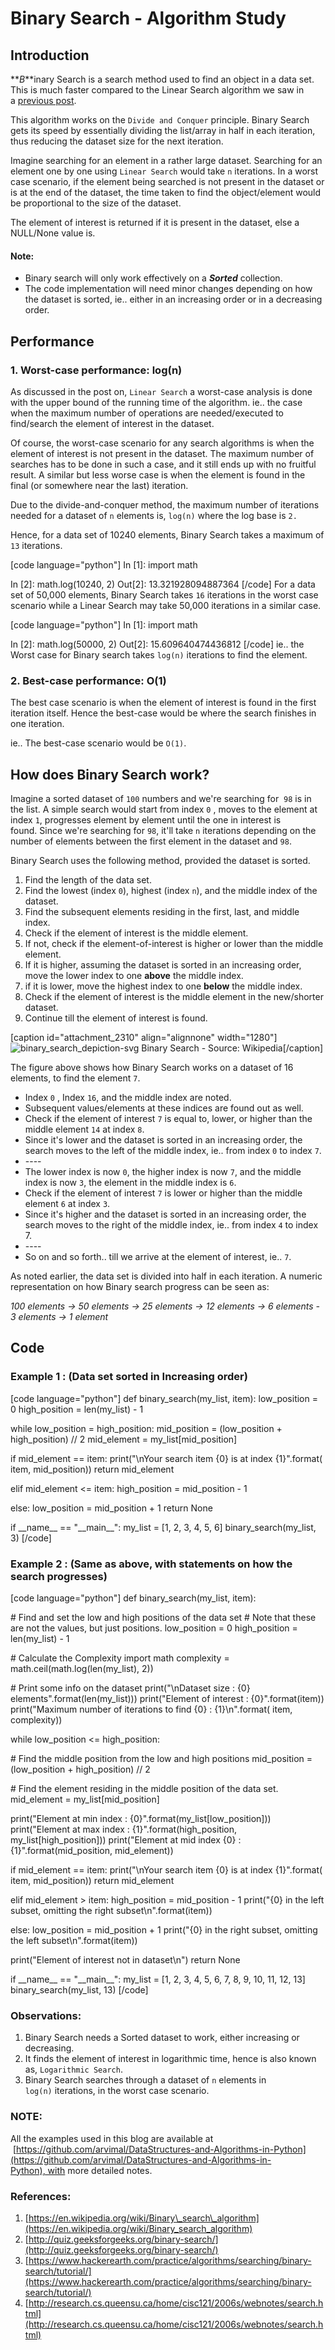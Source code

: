 # Binary Search - Algorithm Study

<!--more-->
## Introduction

**_B_**inary Search is a search method used to find an object in a data set. This is much faster compared to the Linear Search algorithm we saw in a [previous post](https://arvimal.wordpress.com/2017/01/15/linear-search-algorithm-study/).

This algorithm works on the `Divide and Conquer` principle. Binary Search gets its speed by essentially dividing the list/array in half in each iteration, thus reducing the dataset size for the next iteration.

Imagine searching for an element in a rather large dataset. Searching for an element one by one using `Linear Search` would take `n` iterations. In a worst case scenario, if the element being searched is not present in the dataset or is at the end of the dataset, the time taken to find the object/element would be proportional to the size of the dataset.

The element of interest is returned if it is present in the dataset, else a NULL/None value is.

#### Note:

- Binary search will only work effectively on a _**Sorted**_ collection.
- The code implementation will need minor changes depending on how the dataset is sorted, ie.. either in an increasing order or in a decreasing order.

## Performance

### 1\. Worst-case performance: log(n)

As discussed in the post on, `Linear Search` a worst-case analysis is done with the upper bound of the running time of the algorithm. ie.. the case when the maximum number of operations are needed/executed to find/search the element of interest in the dataset.

Of course, the worst-case scenario for any search algorithms is when the element of interest is not present in the dataset. The maximum number of searches has to be done in such a case, and it still ends up with no fruitful result. A similar but less worse case is when the element is found in the final (or somewhere near the last) iteration.

Due to the divide-and-conquer method, the maximum number of iterations needed for a dataset of `n` elements is, `log(n)` where the log base is `2.`

Hence, for a data set of 10240 elements, Binary Search takes a maximum of `13` iterations.

\[code language="python"\] In \[1\]: import math

In \[2\]: math.log(10240, 2) Out\[2\]: 13.321928094887364 \[/code\] For a data set of 50,000 elements, Binary Search takes `16` iterations in the worst case scenario while a Linear Search may take 50,000 iterations in a similar case.

\[code language="python"\] In \[1\]: import math

In \[2\]: math.log(50000, 2) Out\[2\]: 15.609640474436812 \[/code\] ie.. the Worst case for Binary search takes `log(n)` iterations to find the element.

### 2\. Best-case performance: O(1)

The best case scenario is when the element of interest is found in the first iteration itself. Hence the best-case would be where the search finishes in one iteration.

ie.. The best-case scenario would be `O(1)`.

## **How does Binary Search work?**

Imagine a sorted dataset of `100` numbers and we're searching for  `98` is in the list. A simple search would start from index `0` , moves to the element at index `1`, progresses element by element until the one in interest is found. Since we're searching for `98`, it'll take `n` iterations depending on the number of elements between the first element in the dataset and `98`.

Binary Search uses the following method, provided the dataset is sorted.

1. Find the length of the data set.
2. Find the lowest (index `0`), highest (index `n`), and the middle index of the dataset.
3. Find the subsequent elements residing in the first, last, and middle index.
4. Check if the element of interest is the middle element.
5. If not, check if the element-of-interest is higher or lower than the middle element.
6. If it is higher, assuming the dataset is sorted in an increasing order, move the lower index to one **above** the middle index.
7. if it is lower, move the highest index to one **below** the middle index.
8. Check if the element of interest is the middle element in the new/shorter dataset.
9. Continue till the element of interest is found.

\[caption id="attachment\_2310" align="alignnone" width="1280"\]![binary_search_depiction-svg](images/binary_search_depiction-svg.png) Binary Search - Source: Wikipedia\[/caption\]

The figure above shows how Binary Search works on a dataset of 16 elements, to find the element `7`.

- Index `0` , Index `16`, and the middle index are noted.
- Subsequent values/elements at these indices are found out as well.
- Check if the element of interest `7` is equal to, lower, or higher than the middle element `14` at index `8`.
- Since it's lower and the dataset is sorted in an increasing order, the search moves to the left of the middle index, ie.. from index `0` to index `7`.
- \----
- The lower index is now `0`, the higher index is now `7`, and the middle index is now `3`, the element in the middle index is `6`.
- Check if the element of interest `7` is lower or higher than the middle element `6` at index `3`.
- Since it's higher and the dataset is sorted in an increasing order, the search moves to the right of the middle index, ie.. from index `4` to index 7.
- \----
- So on and so forth.. till we arrive at the element of interest, ie.. `7`.

As noted earlier, the data set is divided into half in each iteration. A numeric representation on how Binary search progress can be seen as:

_100 elements -> 50 elements -> 25 elements -> 12 elements -> 6 elements - 3 elements -> 1 element_

## Code

### Example 1 : (Data set sorted in Increasing order)

\[code language="python"\] def binary\_search(my\_list, item): low\_position = 0 high\_position = len(my\_list) - 1

while low\_position = high\_position: mid\_position = (low\_position + high\_position) // 2 mid\_element = my\_list\[mid\_position\]

if mid\_element == item: print("\\nYour search item {0} is at index {1}".format( item, mid\_position)) return mid\_element

elif mid\_element <= item: high\_position = mid\_position - 1

else: low\_position = mid\_position + 1 return None

if \_\_name\_\_ == "\_\_main\_\_": my\_list = \[1, 2, 3, 4, 5, 6\] binary\_search(my\_list, 3) \[/code\]

### Example 2 : (Same as above, with statements on how the search progresses)

\[code language="python"\] def binary\_search(my\_list, item):

\# Find and set the low and high positions of the data set # Note that these are not the values, but just positions. low\_position = 0 high\_position = len(my\_list) - 1

\# Calculate the Complexity import math complexity = math.ceil(math.log(len(my\_list), 2))

\# Print some info on the dataset print("\\nDataset size : {0} elements".format(len(my\_list))) print("Element of interest : {0}".format(item)) print("Maximum number of iterations to find {0} : {1}\\n".format( item, complexity))

while low\_position <= high\_position:

\# Find the middle position from the low and high positions mid\_position = (low\_position + high\_position) // 2

\# Find the element residing in the middle position of the data set. mid\_element = my\_list\[mid\_position\]

print("Element at min index : {0}".format(my\_list\[low\_position\])) print("Element at max index : {1}".format(high\_position, my\_list\[high\_position\])) print("Element at mid index {0} : {1}".format(mid\_position, mid\_element))

if mid\_element == item: print("\\nYour search item {0} is at index {1}".format( item, mid\_position)) return mid\_element

elif mid\_element > item: high\_position = mid\_position - 1 print("{0} in the left subset, omitting the right subset\\n".format(item))

else: low\_position = mid\_position + 1 print("{0} in the right subset, omitting the left subset\\n".format(item))

print("Element of interest not in dataset\\n") return None

if \_\_name\_\_ == "\_\_main\_\_": my\_list = \[1, 2, 3, 4, 5, 6, 7, 8, 9, 10, 11, 12, 13\] binary\_search(my\_list, 13) \[/code\]

### Observations:

1. Binary Search needs a Sorted dataset to work, either increasing or decreasing.
2. It finds the element of interest in logarithmic time, hence is also known as, `Logarithmic Search`.
3. Binary Search searches through a dataset of `n` elements in `log(n)` iterations, in the worst case scenario.

### NOTE:

All the examples used in this blog are available at  [https://github.com/arvimal/DataStructures-and-Algorithms-in-Python](https://github.com/arvimal/DataStructures-and-Algorithms-in-Python), with more detailed notes.

### References:

1. [https://en.wikipedia.org/wiki/Binary\_search\_algorithm](https://en.wikipedia.org/wiki/Binary_search_algorithm)
2. [http://quiz.geeksforgeeks.org/binary-search/](http://quiz.geeksforgeeks.org/binary-search/)
3. [https://www.hackerearth.com/practice/algorithms/searching/binary-search/tutorial/](https://www.hackerearth.com/practice/algorithms/searching/binary-search/tutorial/)
4. [http://research.cs.queensu.ca/home/cisc121/2006s/webnotes/search.html](http://research.cs.queensu.ca/home/cisc121/2006s/webnotes/search.html)

